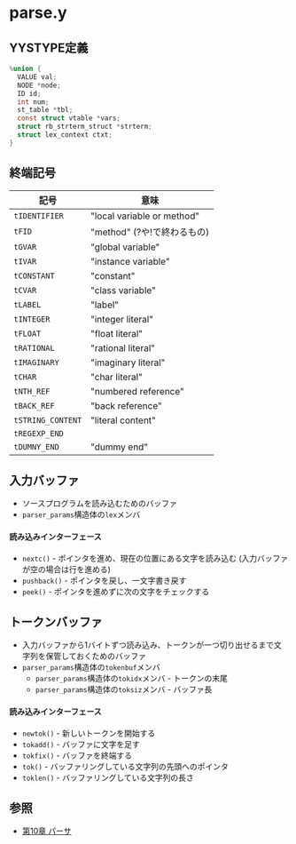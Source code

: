 # parse.y
## YYSTYPE定義

```c
%union {
  VALUE val;
  NODE *node;
  ID id;
  int num;
  st_table *tbl;
  const struct vtable *vars;
  struct rb_strterm_struct *strterm;
  struct lex_context ctxt;
}
```

## 終端記号

| 記号             | 意味                        |
| -                | -                           |
| `tIDENTIFIER`    | "local variable or method"  |
| `tFID`           | "method" (?や!で終わるもの) |
| `tGVAR`          | "global variable"           |
| `tIVAR`          | "instance variable"         |
| `tCONSTANT`      | "constant"                  |
| `tCVAR`          | "class variable"            |
| `tLABEL`         | "label"                     |
| `tINTEGER`       | "integer literal"           |
| `tFLOAT`         | "float literal"             |
| `tRATIONAL`      | "rational literal"          |
| `tIMAGINARY`     | "imaginary literal"         |
| `tCHAR`          | "char literal"              |
| `tNTH_REF`       | "numbered reference"        |
| `tBACK_REF`      | "back reference"            |
| `tSTRING_CONTENT`|  "literal content"          |
| `tREGEXP_END`    |                             |
| `tDUMNY_END`     | "dummy end"                 |


## 入力バッファ
- ソースプログラムを読み込むためのバッファ
- `parser_params`構造体の`lex`メンバ

#### 読み込みインターフェース
- `nextc()`    - ポインタを進め、現在の位置にある文字を読み込む (入力バッファが空の場合は行を進める)
- `pushback()` - ポインタを戻し、一文字書き戻す
- `peek()`     - ポインタを進めずに次の文字をチェックする

## トークンバッファ
- 入力バッファから1バイトずつ読み込み、トークンが一つ切り出せるまで文字列を保管しておくためのバッファ
- `parser_params`構造体の`tokenbuf`メンバ
  - `parser_params`構造体の`tokidx`メンバ - トークンの末尾
  - `parser_params`構造体の`toksiz`メンバ - バッファ長

#### 読み込みインターフェース
- `newtok()` - 新しいトークンを開始する
- `tokadd()` - バッファに文字を足す
- `tokfix()` - バッファを終端する
- `tok()`    - バッファリングしている文字列の先頭へのポインタ
- `toklen()` - バッファリングしている文字列の長さ

## 参照
- [第10章 パーサ](https://i.loveruby.net/ja/rhg/book/parser.html)
